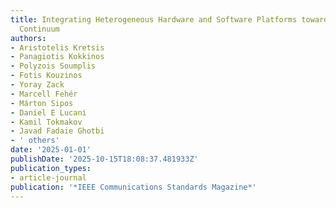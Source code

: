 ```yaml
---
title: Integrating Heterogeneous Hardware and Software Platforms towards the Edge-Cloud-HPC
  Continuum
authors:
- Aristotelis Kretsis
- Panagiotis Kokkinos
- Polyzois Soumplis
- Fotis Kouzinos
- Yoray Zack
- Marcell Fehér
- Márton Sipos
- Daniel E Lucani
- Kamil Tokmakov
- Javad Fadaie Ghotbi
- ' others'
date: '2025-01-01'
publishDate: '2025-10-15T18:08:37.481933Z'
publication_types:
- article-journal
publication: '*IEEE Communications Standards Magazine*'
---
```

